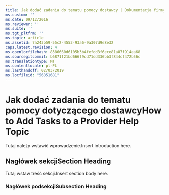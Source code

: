 ```yaml
---
title: Jak dodać zadania do tematu pomocy dostawcy | Dokumentacja firmy Microsoft
ms.custom: ''
ms.date: 09/12/2016
ms.reviewer: ''
ms.suite: ''
ms.tgt_pltfrm: ''
ms.topic: article
ms.assetid: 7a243b59-55c2-4553-93a6-9a307d9e8e32
caps.latest.revision: 4
ms.openlocfilehash: 8386660d6105b3b4fefdd3f6ece81a87f914ea68
ms.sourcegitcommit: b6871f21bd666f9cd71dd336bb3f844cf472b56c
ms.translationtype: MT
ms.contentlocale: pl-PL
ms.lasthandoff: 02/03/2019
ms.locfileid: "56851681"
---
```

# <a name="how-to-add-tasks-to-a-provider-help-topic"></a><span data-ttu-id="baeda-102">Jak dodać zadania do tematu pomocy dotyczącego dostawcy</span><span class="sxs-lookup"><span data-stu-id="baeda-102">How to Add Tasks to a Provider Help Topic</span></span>

<span data-ttu-id="baeda-103">Tutaj należy wstawić wprowadzenie.</span><span class="sxs-lookup"><span data-stu-id="baeda-103">Insert introduction here.</span></span>

## <a name="section-heading"></a><span data-ttu-id="baeda-104">Nagłówek sekcji</span><span class="sxs-lookup"><span data-stu-id="baeda-104">Section Heading</span></span>

 <span data-ttu-id="baeda-105">Tutaj wstaw treść sekcji.</span><span class="sxs-lookup"><span data-stu-id="baeda-105">Insert section body here.</span></span>

### <a name="subsection-heading"></a><span data-ttu-id="baeda-106">Nagłówek podsekcji</span><span class="sxs-lookup"><span data-stu-id="baeda-106">Subsection Heading</span></span>
